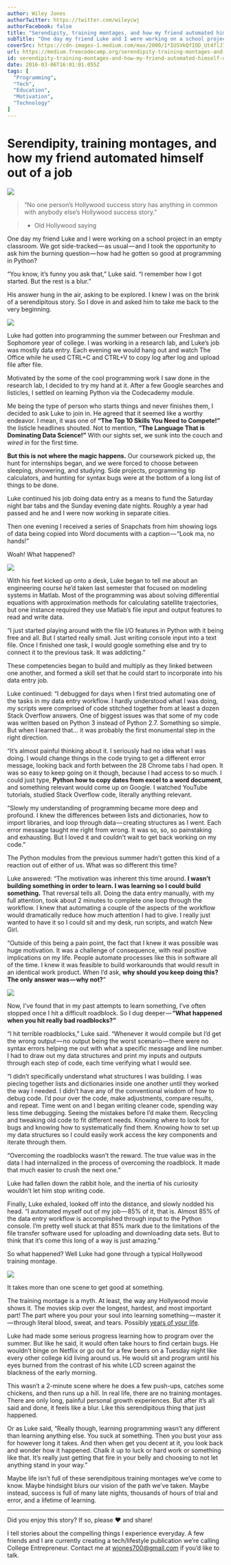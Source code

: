```yaml
---
author: Wiley Jones
authorTwitter: https://twitter.com/wileycwj
authorFacebook: false
title: "Serendipity, training montages, and how my friend automated himself out of a job"
subTitle: "One day my friend Luke and I were working on a school project in an empty classroom. We got side-tracked — as usual — and I took the oppo..."
coverSrc: https://cdn-images-1.medium.com/max/2000/1*IUSVkQfIOD_Ut4flJ7FDww.jpeg
url: https://medium.freecodecamp.org/serendipity-training-montages-and-how-my-friend-automated-himself-out-of-a-job-eb62315f1b4d
id: serendipity-training-montages-and-how-my-friend-automated-himself-out-of-a-job-eb62315f1b4d
date: 2016-03-06T16:01:01.055Z
tags: [
  "Programming",
  "Tech",
  "Education",
  "Motivation",
  "Technology"
]
---
```

# Serendipity, training montages, and how my friend automated himself out of a job







![](https://cdn-images-1.medium.com/max/2000/1*IUSVkQfIOD_Ut4flJ7FDww.jpeg)







> “No one person’s Hollywood success story has anything in common with anybody else’s Hollywood success story.”

> - Old Hollywood saying

One day my friend Luke and I were working on a school project in an empty classroom. We got side-tracked — as usual — and I took the opportunity to ask him the burning question — how had he gotten so good at programming in Python?

“You know, it’s funny you ask that,” Luke said. “I remember how I got started. But the rest is a blur.”

His answer hung in the air, asking to be explored. I knew I was on the brink of a serendipitous story. So I dove in and asked him to take me back to the very beginning.



![](https://cdn-images-1.medium.com/max/1600/1*7IHCB0tQwxQ9Y_UkKDl6xw.jpeg)



Luke had gotten into programming the summer between our Freshman and Sophomore year of college. I was working in a research lab, and Luke’s job was mostly data entry. Each evening we would hang out and watch The Office while he used CTRL+C and CTRL+V to copy log after log and upload file after file.

Motivated by the some of the cool programming work I saw done in the research lab, I decided to try my hand at it. After a few Google searches and listicles, I settled on learning Python via the Codecademy module.

Me being the type of person who starts things and never finishes them, I decided to ask Luke to join in. He agreed that it seemed like a worthy endeavor. I mean, it was one of **“The Top 10 Skills You Need to Compete!”** the listicle headlines shouted. Not to mention, **“The Language That is Dominating Data Science!”** With our sights set, we sunk into the couch and _wired in_ for the first time.

**But this is not where the magic happens.** Our coursework picked up, the hunt for internships began, and we were forced to choose between sleeping, showering, and studying. Side projects, programming tip calculators, and hunting for syntax bugs were at the bottom of a long list of things to be done.

Luke continued his job doing data entry as a means to fund the Saturday night bar tabs and the Sunday evening date nights. Roughly a year had passed and he and I were now working in separate cities.

Then one evening I received a series of Snapchats from him showing logs of data being copied into Word documents with a caption — “Look ma, no hands!”

Woah! What happened?



![](https://cdn-images-1.medium.com/max/1600/1*S7q8AK1jY9p-PY_BT7V07A.jpeg)



With his feet kicked up onto a desk, Luke began to tell me about an engineering course he’d taken last semester that focused on modeling systems in Matlab. Most of the programming was about solving differential equations with approximation methods for calculating satellite trajectories, but one instance required they use Matlab’s file input and output features to read and write data.

“I just started playing around with the file I/O features in Python with it being free and all. But I started really small. Just writing console input into a text file. Once I finished one task, I would google something else and try to connect it to the previous task. It was addicting.”

These competencies began to build and multiply as they linked between one another, and formed a skill set that he could start to incorporate into his data entry job.

Luke continued: “I debugged for days when I first tried automating one of the tasks in my data entry workflow. I hardly understood what I was doing, my scripts were comprised of code stitched together from at least a dozen Stack Overflow answers. One of biggest issues was that some of my code was written based on Python 3 instead of Python 2.7\. Something so simple. But when I learned that… it was probably the first monumental step in the right direction.

“It’s almost painful thinking about it. I seriously had no idea what I was doing. I would change things in the code trying to get a different error message, looking back and forth between the 28 Chrome tabs I had open. It was so easy to keep going on it though, because I had access to so much. I could just type, **Python how to copy dates from excel to a word document**, and something relevant would come up on Google. I watched YouTube tutorials, studied Stack Overflow code, literally anything relevant.  

“Slowly my understanding of programming became more deep and profound. I knew the differences between lists and dictionaries, how to import libraries, and loop through data — creating structures as I went. Each error message taught me right from wrong. It was so, so, so painstaking and exhausting. But I loved it and couldn’t wait to get back working on my code.”

The Python modules from the previous summer hadn’t gotten this kind of a reaction out of either of us. What was so different this time?

Luke answered: “The motivation was inherent this time around. **I wasn’t building something in order to learn. I was learning so I could build something.** That reversal tells all. Doing the data entry manually, with my full attention, took about 2 minutes to complete one loop through the workflow. I knew that automating a couple of the aspects of the workflow would dramatically reduce how much attention I had to give. I really just wanted to have it so I could sit and my desk, run scripts, and watch New Girl.

“Outside of this being a pain point, the fact that I knew it was possible was huge motivation. It was a challenge of consequence, with real positive implications on my life. People automate processes like this in software all of the time. I knew it was feasible to build workarounds that would result in an identical work product. When I’d ask, **why should you keep doing this? The only answer was — why not?**”



![](https://cdn-images-1.medium.com/max/1600/1*ECD60Jk0ifZvHP9D6V6uxA.jpeg)



Now, I’ve found that in my past attempts to learn something, I’ve often stopped once I hit a difficult roadblock. So I dug deeper — **“What happened when you hit really bad roadblocks?”**

“I hit terrible roadblocks,” Luke said. “Whenever it would compile but I’d get the wrong output — no output being the worst scenario — there were no syntax errors helping me out with what a specific message and line number. I had to draw out my data structures and print my inputs and outputs through each step of code, each time verifying what I would see.

“I didn’t specifically understand what structures I was building. I was piecing together lists and dictionaries inside one another until they worked the way I needed. I didn’t have any of the conventional wisdom of how to debug code. I’d pour over the code, make adjustments, compare results, and repeat. Time went on and I began writing cleaner code, spending way less time debugging. Seeing the mistakes before I’d make them. Recycling and tweaking old code to fit different needs. Knowing where to look for bugs and knowing how to systematically find them. Knowing how to set up my data structures so I could easily work access the key components and iterate through them.

“Overcoming the roadblocks wasn’t the reward. The true value was in the data I had internalized in the process of overcoming the roadblock. It made that much easier to crush the next one.”

Luke had fallen down the rabbit hole, and the inertia of his curiosity wouldn’t let him stop writing code.

Finally, Luke exhaled, looked off into the distance, and slowly nodded his head. “I automated myself out of my job — 85% of it, that is. Almost 85% of the data entry workflow is accomplished through input to the Python console. I’m pretty well stuck at that 85% mark due to the limitations of the file transfer software used for uploading and downloading data sets. But to think that it’s come this long of a way is just amazing.”

So what happened? Well Luke had gone through a typical Hollywood training montage.



![](https://cdn-images-1.medium.com/max/1600/0*c7EQOOlJ8XqdyE3X.jpg)

It takes more than one scene to get good at something.



The training montage is a myth. At least, the way any Hollywood movie shows it. The movies skip over the longest, hardest, and most important part! The part where you pour your soul into learning something — master it — through literal blood, sweat, and tears. Possibly [years of your life](http://www.wisdomgroup.com/blog/10000-hours-of-practice/).

Luke had made some serious progress learning how to program over the summer. But like he said, it would often take hours to find certain bugs. He wouldn’t binge on Netflix or go out for a few beers on a Tuesday night like every other college kid living around us. He would sit and program until his eyes burned from the contrast of his white LCD screen against the blackness of the early morning.

This wasn’t a 2-minute scene where he does a few push-ups, catches some chickens, and then runs up a hill. In real life, there are no training montages. There are only long, painful personal growth experiences. But after it’s all said and done, it feels like a blur. Like this serendipitous thing that just happened.

Or as Luke said, “Really though, learning programming wasn’t any different than learning anything else. You suck at something. Then you bust your ass for however long it takes. And then when get you decent at it, you look back and wonder how it happened. Chalk it up to luck or hard work or something like that. It’s really just getting that fire in your belly and choosing to not let anything stand in your way.”

Maybe life isn’t full of these serendipitous training montages we’ve come to know. Maybe hindsight blurs our vision of the path we’ve taken. Maybe instead, success is full of many late nights, thousands of hours of trial and error, and a lifetime of learning.











* * *







Did you enjoy this story? If so, please ❤ and share!

I tell stories about the compelling things I experience everyday. A few friends and I are currently creating a tech/lifestyle publication we’re calling College Entrepreneur. Contact me at wjones700@gmail.com if you’d like to talk.








